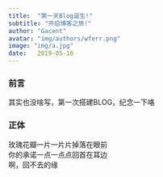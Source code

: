 ```yaml
---
title:  "第一天Blog诞生!"
subtitle: "开启博客之旅!"
author: "Gacent"
avatar: "img/authors/wferr.png"
image: "img/a.jpg"
date:   2019-05-16
---
```


### 前言
其实也没啥写，第一次搭建BLOG，纪念一下咯

### 正体
玫瑰花瓣一片一片片掉落在眼前<br>
你的承诺一点一点点回首在耳边<br>
啊，回不去的缘<br>